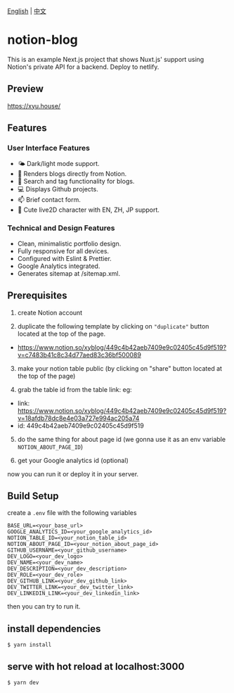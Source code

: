 [English](README.md) | [中文](README_zh.md)

# notion-blog
This is an example Next.js project that shows Nuxt.js' support using Notion's private API for a backend.
Deploy to netlify.

## Preview
https://xyu.house/

## Features

### User Interface Features
- 🌤️ Dark/light mode support. 
- 📖 Renders blogs directly from Notion.
- 🔎 Search and tag functionality for blogs.
- 💻 Displays Github projects.
- 📫 Brief contact form.
- 👧 Cute live2D character with EN, ZH, JP support.

### Technical and Design Features
- Clean, minimalistic portfolio design.
- Fully responsive for all devices.  
- Configured with Eslint & Prettier.
- Google Analytics integrated.
- Generates sitemap at /sitemap.xml.


## Prerequisites
1. create Notion account

2. duplicate the following template by clicking on `"duplicate"` button located at the top of the page.
  - https://www.notion.so/xyblog/449c4b42aeb7409e9c02405c45d9f519?v=c7483b41c8c34d77aed83c36bf500089

3. make your notion table public (by clicking on "share" button located at the top of the page)

4. grab the table id from the table link: eg:
  - link: https://www.notion.so/xyblog/449c4b42aeb7409e9c02405c45d9f519?v=18afdb78dc8e4e03a727e994ac205a74
  - id: 449c4b42aeb7409e9c02405c45d9f519

5. do the same thing for about page id (we gonna use it as an env variable `NOTION_ABOUT_PAGE_ID`)

6. get your Google analytics id (optional)
   
now you can run it or deploy it in your server.


## Build Setup
create a `.env` file with the following variables

```
BASE_URL=<your_base_url>
GOOGLE_ANALYTICS_ID=<your_google_analytics_id>
NOTION_TABLE_ID=<your_notion_table_id>
NOTION_ABOUT_PAGE_ID=<your_notion_about_page_id>
GITHUB_USERNAME=<your_github_username>
DEV_LOGO=<your_dev_logo>
DEV_NAME=<your_dev_name>
DEV_DESCRIPTION=<your_dev_description>
DEV_ROLE=<your_dev_role>
DEV_GITHUB_LINK=<your_dev_github_link>
DEV_TWITTER_LINK=<your_dev_twitter_link>
DEV_LINKEDIN_LINK=<your_dev_linkedin_link>
```

then you can try to run it. 
## install dependencies
```
$ yarn install
```

## serve with hot reload at localhost:3000
```
$ yarn dev
```

